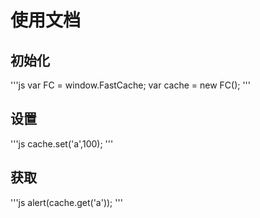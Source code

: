 # 使用文档

## 初始化

'''js
var FC = window.FastCache;
		var cache = new FC();
'''

## 设置

'''js
cache.set('a',100);
'''

## 获取

'''js
alert(cache.get('a'));
'''